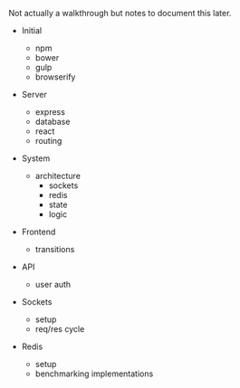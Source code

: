 Not actually a walkthrough but notes to document this later.

- Initial
  - npm
  - bower
  - gulp
  - browserify

- Server
  - express
  - database
  - react
  - routing

- System
  - architecture
    - sockets
    - redis
    - state
    - logic

- Frontend
  - transitions

- API
  - user auth

- Sockets
  - setup
  - req/res cycle

- Redis
  - setup
  - benchmarking implementations
